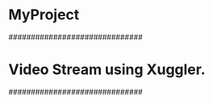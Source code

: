 # MyProject

##############################
# Video Stream using Xuggler. #
##############################
